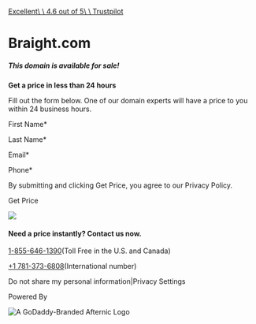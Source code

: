 [Excellent\\
\\
4.6 out of 5\\
\\
Trustpilot](https://www.trustpilot.com/review/godaddy.com)

# Braight.com

##### This domain is available for sale!

**Get a price in less than 24 hours**

Fill out the form below. One of our domain experts will have a price to you within 24 business hours.

First Name\*

Last Name\*

Email\*

Phone\*

By submitting and clicking Get Price, you agree to our Privacy Policy.

Get Price

![](https://www.afternic.com/forsale/_next/image?url=%2Fforsale%2Fimgs%2Ftime-stopwatch_s.png&w=384&q=75)

#### Need a price instantly? Contact us now.

[1-855-646-1390](https://www.afternic.com/forsale/true)(Toll Free in the U.S. and Canada)

[+1 781-373-6808](https://www.afternic.com/forsale/true)(International number)

Do not share my personal information\|Privacy Settings

Powered By

![A GoDaddy-Branded Afternic Logo](https://www.afternic.com/forsale/imgs/afternic/AfternicLogo.svg)